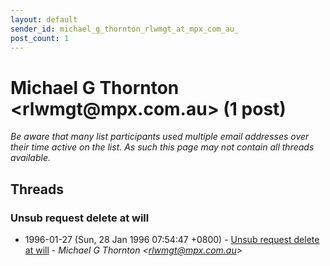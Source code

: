 ```yaml
---
layout: default
sender_id: michael_g_thornton_rlwmgt_at_mpx_com_au_
post_count: 1
---
```


# Michael G Thornton <rlwmgt<span>@</span>mpx.com.au> (1 post)

_Be aware that many list participants used multiple email addresses over their time active on the list. As such this page may not contain all threads available._

## Threads

### Unsub request delete at will
+ 1996-01-27 (Sun, 28 Jan 1996 07:54:47 +0800) - [Unsub request delete at will](/archive/1996/01/3141cb9ab573a8b5557916e473a13548cd76773ee758d2abc445da526ae56f35) - _Michael G Thornton \<rlwmgt@mpx.com.au\>_

